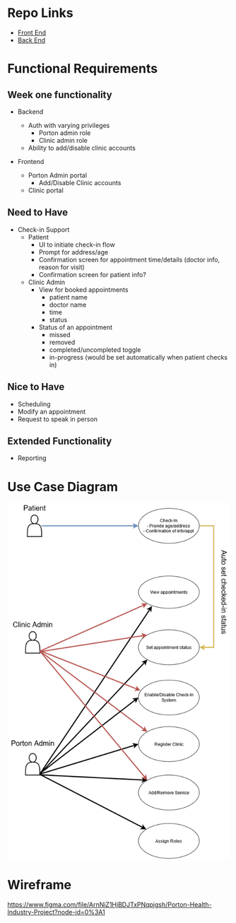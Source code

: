 # Repo Links

- [Front End](https://github.com/carrotcorn/PortonHealthKioskFrontend)
- [Back End](https://github.com/carrotcorn/PortonHealthKioskBackend)

# Functional Requirements

## Week one functionality

- Backend

  - Auth with varying privileges
    - Porton admin role
    - Clinic admin role
  - Ability to add/disable clinic accounts

- Frontend
  - Porton Admin portal
    - Add/Disable Clinic accounts
  - Clinic portal

## Need to Have

- Check-in Support
  - Patient
    - UI to initiate check-in flow
    - Prompt for address/age
    - Confirmation screen for appointment time/details (doctor info, reason for visit)
    - Confirmation screen for patient info?
  - Clinic Admin
    - View for booked appointments
      - patient name
      - doctor name
      - time
      - status
    - Status of an appointment
      - missed
      - removed
      - completed/uncompleted toggle
      - in-progress (would be set automatically when patient checks in)

## Nice to Have

- Scheduling
- Modify an appointment
- Request to speak in person

## Extended Functionality

- Reporting

# Use Case Diagram

![Porton Health Use Case Diagram](docs/images/UseCaseDiagram.png)

# Wireframe

https://www.figma.com/file/ArnNiZ1HjBDJTxPNqpjgsh/Porton-Health-Industry-Project?node-id=0%3A1
